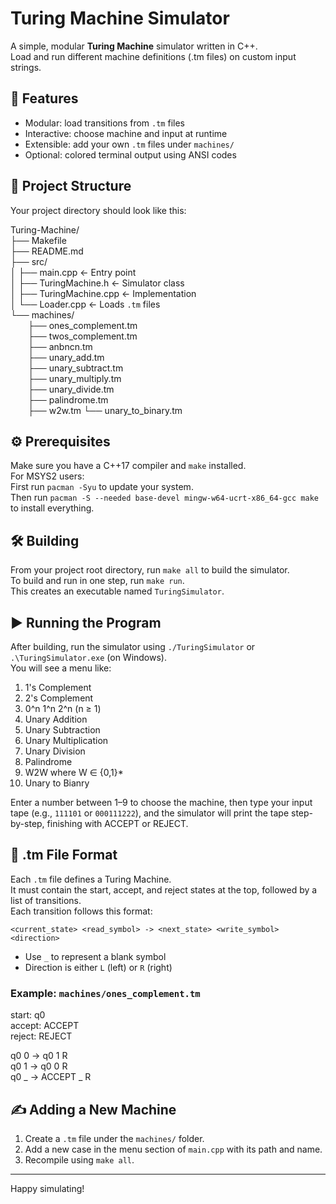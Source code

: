 # Turing Machine Simulator

A simple, modular **Turing Machine** simulator written in C++.  
Load and run different machine definitions (.tm files) on custom input strings.

## 🚀 Features

- Modular: load transitions from `.tm` files  
- Interactive: choose machine and input at runtime  
- Extensible: add your own `.tm` files under `machines/`  
- Optional: colored terminal output using ANSI codes

## 📁 Project Structure

Your project directory should look like this:

Turing-Machine/  
├── Makefile  
├── README.md  
├── src/  
│   ├── main.cpp            ← Entry point  
│   ├── TuringMachine.h     ← Simulator class  
│   ├── TuringMachine.cpp   ← Implementation  
│   └── Loader.cpp          ← Loads `.tm` files  
└── machines/  
  ├── ones_complement.tm  
  ├── twos_complement.tm  
  ├── anbncn.tm  
  ├── unary_add.tm  
  ├── unary_subtract.tm  
  ├── unary_multiply.tm  
  ├── unary_divide.tm  
  ├── palindrome.tm  
  ├── w2w.tm
  └── unary_to_binary.tm


## ⚙️ Prerequisites

Make sure you have a C++17 compiler and `make` installed.  
For MSYS2 users:  
First run `pacman -Syu` to update your system.  
Then run `pacman -S --needed base-devel mingw-w64-ucrt-x86_64-gcc make` to install everything.

## 🛠️ Building

From your project root directory, run `make all` to build the simulator.  
To build and run in one step, run `make run`.  
This creates an executable named `TuringSimulator`.

## ▶️ Running the Program

After building, run the simulator using `./TuringSimulator` or `.\TuringSimulator.exe` (on Windows).  
You will see a menu like:

1. 1's Complement  
2. 2's Complement  
3. 0^n 1^n 2^n (n ≥ 1)  
4. Unary Addition  
5. Unary Subtraction  
6. Unary Multiplication  
7. Unary Division  
8. Palindrome  
9. W2W where W ∈ {0,1}*
10. Unary to Bianry

Enter a number between 1–9 to choose the machine, then type your input tape (e.g., `111101` or `000111222`), and the simulator will print the tape step-by-step, finishing with ACCEPT or REJECT.

## 📄 .tm File Format

Each `.tm` file defines a Turing Machine.  
It must contain the start, accept, and reject states at the top, followed by a list of transitions.  
Each transition follows this format:

`<current_state> <read_symbol> -> <next_state> <write_symbol> <direction>`

- Use `_` to represent a blank symbol  
- Direction is either `L` (left) or `R` (right)

### Example: `machines/ones_complement.tm`

start: q0  
accept: ACCEPT  
reject: REJECT  

q0 0 -> q0 1 R  
q0 1 -> q0 0 R  
q0 _ -> ACCEPT _ R

## ✍️ Adding a New Machine

1. Create a `.tm` file under the `machines/` folder.
2. Add a new case in the menu section of `main.cpp` with its path and name.
3. Recompile using `make all`.

---

Happy simulating!
